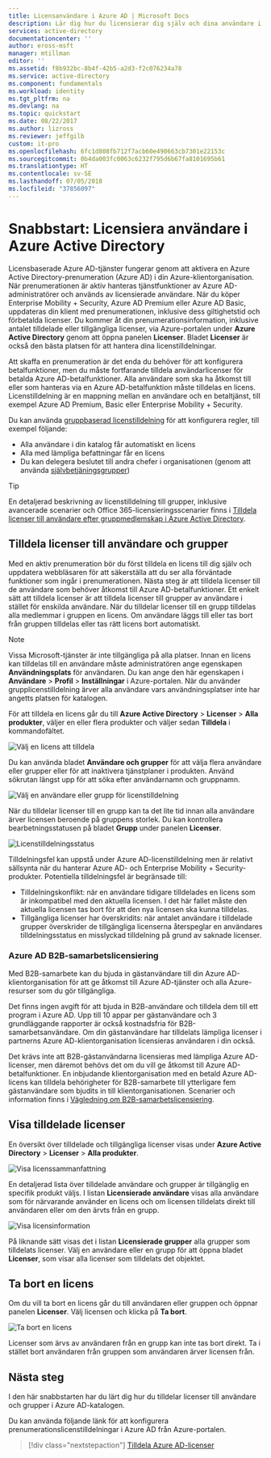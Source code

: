 ```yaml
---
title: Licensanvändare i Azure AD | Microsoft Docs
description: Lär dig hur du licensierar dig själv och dina användare i Azure Active Directory.
services: active-directory
documentationcenter: ''
author: eross-msft
manager: mtillman
editor: ''
ms.assetid: f8b932bc-8b4f-42b5-a2d3-f2c076234a78
ms.service: active-directory
ms.component: fundamentals
ms.workload: identity
ms.tgt_pltfrm: na
ms.devlang: na
ms.topic: quickstart
ms.date: 08/22/2017
ms.author: lizross
ms.reviewer: jeffgilb
custom: it-pro
ms.openlocfilehash: 6fc1d808fb712f7acb60e490663cb7301e22153c
ms.sourcegitcommit: 0b4da003fc0063c6232f795d6b67fa8101695b61
ms.translationtype: HT
ms.contentlocale: sv-SE
ms.lasthandoff: 07/05/2018
ms.locfileid: "37856097"
---
```

# <a name="quickstart-license-users-in-azure-active-directory"></a>Snabbstart: Licensiera användare i Azure Active Directory
Licensbaserade Azure AD-tjänster fungerar genom att aktivera en Azure Active Directory-prenumeration (Azure AD) i din Azure-klientorganisation. När prenumerationen är aktiv hanteras tjänstfunktioner av Azure AD-administratörer och används av licensierade användare. När du köper Enterprise Mobility + Security, Azure AD Premium eller Azure AD Basic, uppdateras din klient med prenumerationen, inklusive dess giltighetstid och förbetalda licenser. Du kommer åt din prenumerationsinformation, inklusive antalet tilldelade eller tillgängliga licenser, via Azure-portalen under **Azure Active Directory** genom att öppna panelen **Licenser**. Bladet **Licenser** är också den bästa platsen för att hantera dina licenstilldelningar.

Att skaffa en prenumeration är det enda du behöver för att konfigurera betalfunktioner, men du måste fortfarande tilldela användarlicenser för betalda Azure AD-betalfunktioner. Alla användare som ska ha åtkomst till eller som hanteras via en Azure AD-betalfunktion måste tilldelas en licens. Licenstilldelning är en mappning mellan en användare och en betaltjänst, till exempel Azure AD Premium, Basic eller Enterprise Mobility + Security.

Du kan använda [gruppbaserad licenstilldelning](active-directory-licensing-whatis-azure-portal.md) för att konfigurera regler, till exempel följande:
* Alla användare i din katalog får automatiskt en licens
* Alla med lämpliga befattningar får en licens
* Du kan delegera beslutet till andra chefer i organisationen (genom att använda [självbetjäningsgrupper](../users-groups-roles/groups-self-service-management.md))

> [!TIP]
> En detaljerad beskrivning av licenstilldelning till grupper, inklusive avancerade scenarier och Office 365-licensieringsscenarier finns i [Tilldela licenser till användare efter gruppmedlemskap i Azure Active Directory](../users-groups-roles/licensing-groups-assign.md).

## <a name="assign-licenses-to-users-and-groups"></a>Tilldela licenser till användare och grupper
Med en aktiv prenumeration bör du först tilldela en licens till dig själv och uppdatera webbläsaren för att säkerställa att du ser alla förväntade funktioner som ingår i prenumerationen. Nästa steg är att tilldela licenser till de användare som behöver åtkomst till Azure AD-betalfunktioner. Ett enkelt sätt att tilldela licenser är att tilldela licenser till grupper av användare i stället för enskilda användare. När du tilldelar licenser till en grupp tilldelas alla medlemmar i gruppen en licens. Om användare läggs till eller tas bort från gruppen tilldelas eller tas rätt licens bort automatiskt. 

> [!NOTE]
> Vissa Microsoft-tjänster är inte tillgängliga på alla platser. Innan en licens kan tilldelas till en användare måste administratören ange egenskapen **Användningsplats** för användaren. Du kan ange den här egenskapen i **Användare** &gt; **Profil** &gt; **Inställningar** i Azure-portalen. När du använder grupplicenstilldelning ärver alla användare vars användningsplatser inte har angetts platsen för katalogen.

För att tilldela en licens går du till **Azure Active Directory** &gt; **Licenser** &gt; **Alla produkter**, väljer en eller flera produkter och väljer sedan **Tilldela** i kommandofältet.

![Välj en licens att tilldela](./media/license-users-groups/select-license-to-assign.png)

Du kan använda bladet **Användare och grupper** för att välja flera användare eller grupper eller för att inaktivera tjänstplaner i produkten. Använd sökrutan längst upp för att söka efter användarnamn och gruppnamn.

![Välj en användare eller grupp för licenstilldelning](./media/license-users-groups/select-user-for-license-assignment.png)

När du tilldelar licenser till en grupp kan ta det lite tid innan alla användare ärver licensen beroende på gruppens storlek. Du kan kontrollera bearbetningsstatusen på bladet **Grupp** under panelen **Licenser**.

![Licenstilldelningsstatus](./media/license-users-groups/license-assignment-status.png)

Tilldelningsfel kan uppstå under Azure AD-licenstilldelning men är relativt sällsynta när du hanterar Azure AD- och Enterprise Mobility + Security-produkter. Potentiella tilldelningsfel är begränsade till:
- Tilldelningskonflikt: när en användare tidigare tilldelades en licens som är inkompatibel med den aktuella licensen. I det här fallet måste den aktuella licensen tas bort för att den nya licensen ska kunna tilldelas.
- Tillgängliga licenser har överskridits: när antalet användare i tilldelade grupper överskrider de tillgängliga licenserna återspeglar en användares tilldelningsstatus en misslyckad tilldelning på grund av saknade licenser.

### <a name="azure-ad-b2b-collaboration-licensing"></a>Azure AD B2B-samarbetslicensiering

Med B2B-samarbete kan du bjuda in gästanvändare till din Azure AD-klientorganisation för att ge åtkomst till Azure AD-tjänster och alla Azure-resurser som du gör tillgängliga.  

Det finns ingen avgift för att bjuda in B2B-användare och tilldela dem till ett program i Azure AD. Upp till 10 appar per gästanvändare och 3 grundläggande rapporter är också kostnadsfria för B2B-samarbetsanvändare. Om din gästanvändare har tilldelats lämpliga licenser i partnerns Azure AD-klientorganisation licensieras användaren i din också.

Det krävs inte att B2B-gästanvändarna licensieras med lämpliga Azure AD-licenser, men däremot behövs det om du vill ge åtkomst till Azure AD-betalfunktioner. En inbjudande klientorganisation med en betald Azure AD-licens kan tilldela behörigheter för B2B-samarbete till ytterligare fem gästanvändare som bjudits in till klientorganisationen. Scenarier och information finns i [Vägledning om B2B-samarbetslicensiering](../b2b/licensing-guidance.md).

## <a name="view-assigned-licenses"></a>Visa tilldelade licenser

En översikt över tilldelade och tillgängliga licenser visas under **Azure Active Directory** &gt; **Licenser** &gt; **Alla produkter**.

![Visa licenssammanfattning](./media/license-users-groups/view-license-summary.png)

En detaljerad lista över tilldelade användare och grupper är tillgänglig en specifik produkt väljs. I listan **Licensierade användare** visas alla användare som för närvarande använder en licens och om licensen tilldelats direkt till användaren eller om den ärvts från en grupp.

![Visa licensinformation](./media/license-users-groups/view-license-detail.png)

På liknande sätt visas det i listan **Licensierade grupper** alla grupper som tilldelats licenser. Välj en användare eller en grupp för att öppna bladet **Licenser**, som visar alla licenser som tilldelats det objektet.

## <a name="remove-a-license"></a>Ta bort en licens

Om du vill ta bort en licens går du till användaren eller gruppen och öppnar panelen **Licenser**. Välj licensen och klicka på **Ta bort**.

![Ta bort en licens](./media/license-users-groups/remove-license.png)

Licenser som ärvs av användaren från en grupp kan inte tas bort direkt. Ta i stället bort användaren från gruppen som användaren ärver licensen från.


## <a name="next-steps"></a>Nästa steg
I den här snabbstarten har du lärt dig hur du tilldelar licenser till användare och grupper i Azure AD-katalogen. 

Du kan använda följande länk för att konfigurera prenumerationslicenstilldelningar i Azure AD från Azure-portalen.

> [!div class="nextstepaction"]
> [Tilldela Azure AD-licenser](https://aad.portal.azure.com/#blade/Microsoft_AAD_IAM/LicensesMenuBlade/Overview) 